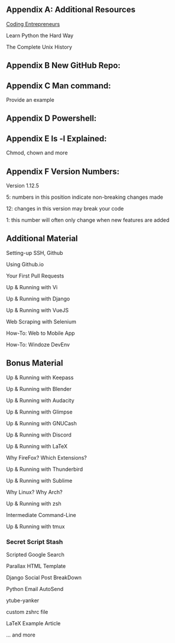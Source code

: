 ## Appendix A: Additional Resources

[Coding Entrepreneurs](https://www.youtube.com/channel/UCWEHue8kksIaktO8KTTN_zg)

Learn Python the Hard Way

The Complete Unix History


## Appendix B New GitHub Repo: 


## Appendix C Man command:

Provide an example


## Appendix D Powershell:


## Appendix E ls -l Explained:

Chmod, chown and more


## Appendix F Version Numbers:

Version 1.12.5

5: numbers in this position indicate non-breaking changes made

12: changes in this version may break your code

1: this number will often only change when new features are added


## Additional Material

Setting-up SSH, Github

Using Github.io

Your First Pull Requests

Up & Running with Vi

Up & Running with Django

Up & Running with VueJS

Web Scraping with Selenium

How-To: Web to Mobile App

How-To: Windoze DevEnv


## Bonus Material

Up & Running with Keepass

Up & Running with Blender

Up & Running with Audacity

Up & Running with Glimpse

Up & Running with GNUCash

Up & Running with Discord

Up & Running with LaTeX

Why FireFox? Which Extensions?

Up & Running with Thunderbird

Up & Running with Sublime

Why Linux? Why Arch?

Up & Running with zsh

Intermediate Command-Line

Up & Running with tmux


### Secret Script Stash

Scripted Google Search

Parallax HTML Template

Django Social Post BreakDown

Python Email AutoSend

ytube-yanker

custom zshrc file

LaTeX Example Article

... and more